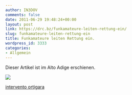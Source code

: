 ```yaml
---
author: IN3DOV
comments: false
date: 2011-06-29 19:48:24+00:00
layout: post
link: https://drc.bz/funkamateure-leiten-rettung-ein/
slug: funkamateure-leiten-rettung-ein
title: Funkamateure leiten Rettung ein.
wordpress_id: 3333
categories:
- Allgemein
---
```


Dieser Artikel ist im Alto Adige erschienen.

[![](https://drc.bz/wp-content/uploads/2011/06/ladige.jpg)](https://drc.bz/wp-content/uploads/2011/06/ladige.jpg)

[intervento ortigara](https://drc.bz/wp-content/uploads/2011/06/intervento-ortigara.pdf)
